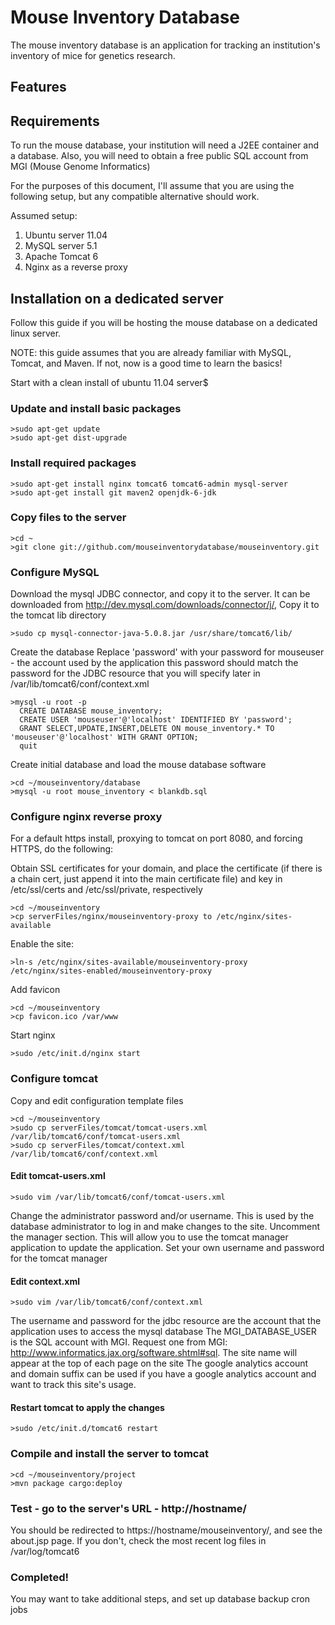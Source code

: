 # Mouse Inventory Database

The mouse inventory database is an application for tracking an institution's inventory of mice for genetics research.


## Features



## Requirements

To run the mouse database, your institution will need a J2EE container and a database.  Also, you will need to obtain a free public SQL account from MGI (Mouse Genome Informatics)

For the purposes of this document, I'll assume that you are using the following setup, but any compatible alternative should work.

Assumed setup:

1. Ubuntu server 11.04
2. MySQL server 5.1
3. Apache Tomcat 6
4. Nginx as a reverse proxy


## Installation on a dedicated server

Follow this guide if you will be hosting the mouse database on a dedicated linux server.

NOTE: this guide assumes that you are already familiar with MySQL, Tomcat, and Maven.  If not, now is a good time to learn the basics!

Start with a clean install of ubuntu 11.04 server$
### Update and install basic packages
    >sudo apt-get update
    >sudo apt-get dist-upgrade

### Install required packages
    >sudo apt-get install nginx tomcat6 tomcat6-admin mysql-server
    >sudo apt-get install git maven2 openjdk-6-jdk

### Copy files to the server
    >cd ~
    >git clone git://github.com/mouseinventorydatabase/mouseinventory.git


### Configure MySQL
Download the mysql JDBC connector, and copy it to the server.
It can be downloaded from http://dev.mysql.com/downloads/connector/j/, 
Copy it to the tomcat lib directory

    >sudo cp mysql-connector-java-5.0.8.jar /usr/share/tomcat6/lib/

Create the database
Replace 'password' with your password for mouseuser - the account used by the application
this password should match the password for the JDBC resource that you will specify later in /var/lib/tomcat6/conf/context.xml

    >mysql -u root -p
      CREATE DATABASE mouse_inventory;
      CREATE USER 'mouseuser'@'localhost' IDENTIFIED BY 'password';
      GRANT SELECT,UPDATE,INSERT,DELETE ON mouse_inventory.* TO 'mouseuser'@'localhost' WITH GRANT OPTION;
      quit

Create initial database and load the mouse database software

    >cd ~/mouseinventory/database
    >mysql -u root mouse_inventory < blankdb.sql

### Configure nginx reverse proxy

For a default https install, proxying to tomcat on port 8080, and forcing HTTPS, do the following:

Obtain SSL certificates for your domain, and place the certificate (if there is a chain cert, just append it into the main certificate file) and key  in /etc/ssl/certs and /etc/ssl/private, respectively

    >cd ~/mouseinventory
    >cp serverFiles/nginx/mouseinventory-proxy to /etc/nginx/sites-available

Enable the site:

    >ln-s /etc/nginx/sites-available/mouseinventory-proxy /etc/nginx/sites-enabled/mouseinventory-proxy

Add favicon

    >cd ~/mouseinventory
    >cp favicon.ico /var/www

Start nginx

    >sudo /etc/init.d/nginx start

### Configure tomcat

Copy and edit configuration template files

    >cd ~/mouseinventory
    >sudo cp serverFiles/tomcat/tomcat-users.xml /var/lib/tomcat6/conf/tomcat-users.xml
    >sudo cp serverFiles/tomcat/context.xml /var/lib/tomcat6/conf/context.xml

#### Edit tomcat-users.xml

    >sudo vim /var/lib/tomcat6/conf/tomcat-users.xml

Change the administrator password and/or username.  This is used  by the database administrator to log in and make changes to the site.
Uncomment the manager section. This will allow you to use the tomcat manager application to update the application.  Set your own username and password for the tomcat manager

#### Edit context.xml

    >sudo vim /var/lib/tomcat6/conf/context.xml

The username and password for the jdbc resource are the account that the application uses to access the mysql database
The MGI_DATABASE_USER is the SQL account with MGI.  Request one from MGI: http://www.informatics.jax.org/software.shtml#sql.
The site name will appear at the top of each page on the site
The google analytics account and domain suffix can be used if you have a google analytics account and want to track this site's usage.


#### Restart tomcat to apply the changes
    >sudo /etc/init.d/tomcat6 restart



### Compile and install the server to tomcat
    >cd ~/mouseinventory/project
    >mvn package cargo:deploy


### Test - go to the server's URL - http://hostname/

You should be redirected to https://hostname/mouseinventory/, and see the about.jsp page.
If you don't, check the most recent log files in /var/log/tomcat6


### Completed!
You may want to take additional steps, and set up database backup cron jobs
